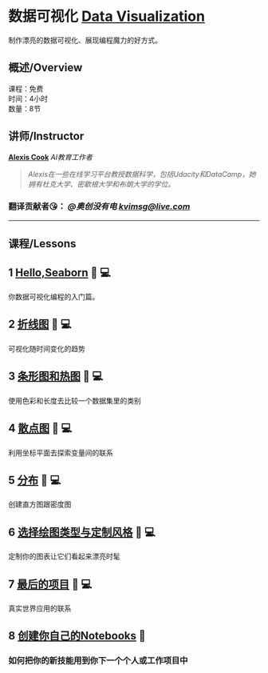 # 数据可视化 [Data Visualization](https://www.kaggle.com/learn/data-visualization "官方链接")

制作漂亮的数据可视化、展现编程魔力的好方式。

## 概述/Overview

课程：免费  
时间：4小时  
数量：8节  

## 讲师/Instructor

**[Alexis Cook](https://www.kaggle.com/alexisbcook)** *AI教育工作者*
>*Alexis在一些在线学习平台教授数据科学，包括Udacity和DataCamp，她拥有杜克大学、密歇根大学和布朗大学的学位。*

### 翻译贡献者😘： ***@奥创没有电*** *kvimsg@live.com*

-----------------------

## 课程/Lessons

## 1 [Hello,Seaborn](./1-Hello-Seborn.md) 📄 💻

你数据可视化编程的入门篇。

## 2 [折线图](./2-Line-Charts.md) 📄 💻

可视化随时间变化的趋势

## 3 [条形图和热图](./3-Bar-Charts-and-Heatmaps.md) 📄 💻

使用色彩和长度去比较一个数据集里的类别

## 4 [散点图](./4-Scatter-Plots.md) 📄 💻

利用坐标平面去探索变量间的联系

## 5 [分布]() 📄 💻

创建直方图跟密度图

## 6 [选择绘图类型与定制风格]() 📄 💻

定制你的图表让它们看起来漂亮时髦

## 7 [最后的项目]() 📄 💻

真实世界应用的联系

## 8 [创建你自己的Notebooks]() 📄

### 如何把你的新技能用到你下一个个人或工作项目中
